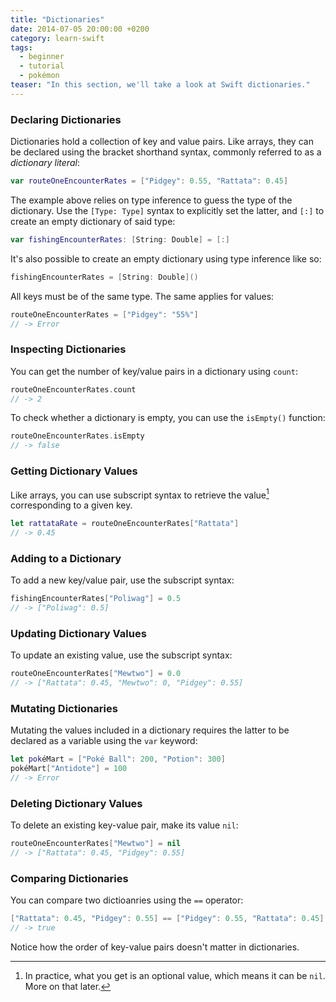 ```yaml
---
title: "Dictionaries"
date: 2014-07-05 20:00:00 +0200
category: learn-swift
tags:
  - beginner
  - tutorial
  - pokémon
teaser: "In this section, we'll take a look at Swift dictionaries."
---
```


### Declaring Dictionaries

Dictionaries hold a collection of key and value pairs. Like arrays, they can be declared using the bracket shorthand syntax, commonly referred to as a *dictionary literal*:

~~~swift
var routeOneEncounterRates = ["Pidgey": 0.55, "Rattata": 0.45]
~~~

The example above relies on type inference to guess the type of the dictionary. Use the `[Type: Type]` syntax to explicitly set the latter, and `[:]` to create an empty dictionary of said type:

~~~swift
var fishingEncounterRates: [String: Double] = [:]
~~~

It's also possible to create an empty dictionary using type inference like so:

~~~swift
fishingEncounterRates = [String: Double]()
~~~


All keys must be of the same type. The same applies for values:

~~~swift
routeOneEncounterRates = ["Pidgey": "55%"]
// -> Error
~~~

### Inspecting Dictionaries

You can get the number of key/value pairs in a dictionary using `count`:

~~~swift
routeOneEncounterRates.count
// -> 2
~~~

To check whether a dictionary is empty, you can use the `isEmpty()` function:

~~~swift
routeOneEncounterRates.isEmpty
// -> false
~~~

### Getting Dictionary Values

Like arrays, you can use subscript syntax to retrieve the value[^dict1] corresponding to
a given key.

~~~swift
let rattataRate = routeOneEncounterRates["Rattata"]
// -> 0.45
~~~

### Adding to a Dictionary

To add a new key/value pair, use the subscript syntax:

~~~swift
fishingEncounterRates["Poliwag"] = 0.5
// -> ["Poliwag": 0.5]
~~~

### Updating Dictionary Values

To update an existing value, use the subscript syntax:

~~~swift
routeOneEncounterRates["Mewtwo"] = 0.0
// -> ["Rattata": 0.45, "Mewtwo": 0, "Pidgey": 0.55]
~~~

### Mutating Dictionaries

Mutating the values included in a dictionary requires the latter to be declared as a variable using the `var` keyword:

~~~swift
let pokéMart = ["Poké Ball": 200, "Potion": 300]
pokéMart["Antidote"] = 100
// -> Error
~~~

### Deleting Dictionary Values

To delete an existing key-value pair, make its value `nil`:

~~~swift
routeOneEncounterRates["Mewtwo"] = nil
// -> ["Rattata": 0.45, "Pidgey": 0.55]
~~~

### Comparing Dictionaries

You can compare two dictioanries using the `==` operator:

~~~swift
["Rattata": 0.45, "Pidgey": 0.55] == ["Pidgey": 0.55, "Rattata": 0.45]
// -> true
~~~

Notice how the order of key-value pairs doesn't matter in dictionaries.

[^dict1]: In practice, what you get is an optional value, which means it can be `nil`. More on that later.
